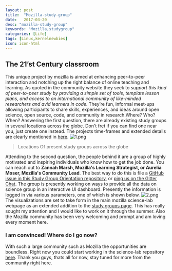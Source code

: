 ```yaml
---
layout: post
title:  "Mozilla-study-group"
date:   2017-03-20
desc: "mozilla-study-group"
keywords: "Mozilla,studygroup"
categories: [Life]
tags: [Linux,kernelnewbies]
icon: icon-html
---
```

## The 21’st Century classroom

This unique project by mozilla is aimed at enhancing peer-to-peer interaction and notching up the right balance of online teaching and learning. As quoted in the community website they seek to _support this kind of peer-to-peer study by providing a simple set of tools, template lesson plans, and access to an international community of like-minded researchers and avid learners in code_. They’re fun, informal meet-ups allowing participants to share skills, experiences, and ideas around open science, open source, code, and community in research.Where? Who? When? Answering the first question, there are already existing study groups in several locations across the globe. Don't fret if you can find one near you, just create one instead. The projects time-frames and extended details are clearly mentioned in [here](https://mozillascience.github.io/study-group-orientation/). ![1.png](https://rahulkrishnanlive.files.wordpress.com/2017/03/1.png)

> Locations Of present study groups across the globe

Attending to the second question, the people behind it are a group of highly motivated and inspiring individuals who know how to get the job done. You can reach out to **Zannah Marsh, Mozilla's Learning Strategist, or Aurelia Moser, Mozilla's Community Lead**. The best way to do this is file a [GitHub issue in this Study Group Orientation repository](https://github.com/mozillascience/study-group-onboarding/issues), or [ping us on the Gitter Chat](https://gitter.im/mozillascience/studyGroup). The group is presently working on ways to provide all the data on science group in an interactive UI dashboard. Presently the information is logged in via various parameters, one of which is shown below. ![2.png](https://rahulkrishnanlive.files.wordpress.com/2017/03/2.png) The visualizations are set to take form in the main mozilla science-lab webpage as an extended addition to the [study groups page](https://science.mozilla.org/programs/studygroups). This has really sought my attention and I would like to work on it through the summer. Also the Mozilla community has been very welcoming and prompt and am loving every moment here.

### I am convinced! Where do I go now?

With such a large community such as Mozilla the opportunities are boundless. Right now you could start working in the science-lab repository [here](https://github.com/mozilla/science.mozilla.org). Thank you guys, thats all for now, stay tuned for more from the community right here.
